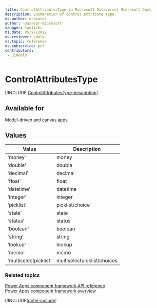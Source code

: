 ```yaml
---
title: ControlAttributesType in Microsoft Dataverse| Microsoft Docs
description: Enumeration of control attribute type.
ms.author: noazarur
author: noazarur-microsoft
manager: lwelicki
ms.date: 05/27/2022
ms.reviewer: jdaly
ms.topic: reference
ms.subservice: pcf
contributors:
 - JimDaly
---
```


# ControlAttributesType

[!INCLUDE [ControlAttributesType-description](includes/controlattributestype-description.md)]

## Available for

Model-driven and canvas apps

## Values

| Value                 | Description         |
| --------------------- | ------------------- |
| 'money'               | money               |
| 'double'              | double              |
| 'decimal'             | decimal             |
| 'float'               | float               |
| 'datetime'            | datetime            |
| 'integer'             | integer             |
| 'picklist'            | picklist/choice           |
| 'state'               | state               |
| 'status'              | status              |
| 'boolean'             | boolean             |
| 'string'              | string              |
| 'lookup'              | lookup              |
| 'memo'                | memo                |
| 'multiselectpicklist' | multiselectpicklist/choices |

### Related topics

[Power Apps component framework API reference](../reference/index.md)<br/>
[Power Apps component framework overview](../overview.md)

[!INCLUDE[footer-include](../../../includes/footer-banner.md)]
